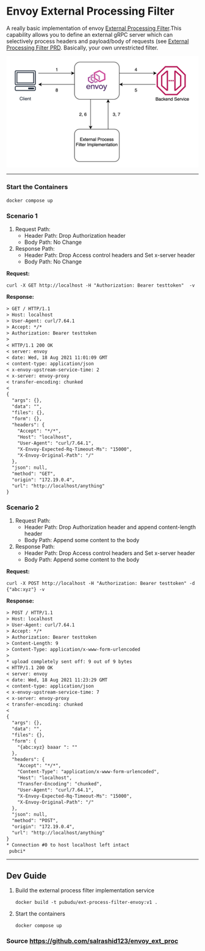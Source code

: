 # Envoy External Processing Filter

A really basic implementation of envoy [External Processing Filter](https://www.envoyproxy.io/docs/envoy/latest/api-v3/extensions/filters/http/ext_proc/v3alpha/ext_proc.proto#external-processing-filter).This capability allows you to define an external gRPC server which can selectively process headers and payload/body of requests (see [External Processing Filter PRD](https://docs.google.com/document/d/1IZqm5IUnG9gc2VqwGaN5C2TZAD9_QbsY9Vvy5vr9Zmw/edit#heading=h.3zlthggr9vvv).  Basically, your own unrestricted filter.

![Alt text](ext_process_filter.jpg?raw=true "External Processing Filter")

---
### Start the Containers

```
docker compose up
```

### Scenario 1

1. Request Path: 
      - Header Path: Drop Authorization header
      - Body Path: No Change
2. Response Path: 
      - Header Path: Drop Access control headers and Set x-server header
      - Body Path: No Change

**Request:**
```
curl -X GET http://localhost -H "Authorization: Bearer testtoken"  -v
```

**Response:**
```
> GET / HTTP/1.1
> Host: localhost
> User-Agent: curl/7.64.1
> Accept: */*
> Authorization: Bearer testtoken
>
< HTTP/1.1 200 OK
< server: envoy
< date: Wed, 18 Aug 2021 11:01:09 GMT
< content-type: application/json
< x-envoy-upstream-service-time: 2
< x-server: envoy-proxy
< transfer-encoding: chunked
<
{
  "args": {},
  "data": "",
  "files": {},
  "form": {},
  "headers": {
    "Accept": "*/*",
    "Host": "localhost",
    "User-Agent": "curl/7.64.1",
    "X-Envoy-Expected-Rq-Timeout-Ms": "15000",
    "X-Envoy-Original-Path": "/"
  },
  "json": null,
  "method": "GET",
  "origin": "172.19.0.4",
  "url": "http://localhost/anything"
}
```

### Scenario 2

1. Request Path:
   - Header Path: Drop Authorization header and append content-length header
   - Body Path: Append some content to the body
2. Response Path:
   - Header Path: Drop Access control headers and Set x-server header
   - Body Path: Append some content to the body

**Request:**
```
curl -X POST http://localhost -H "Authorization: Bearer testtoken" -d {"abc:xyz"} -v
```

**Response:**
```
> POST / HTTP/1.1
> Host: localhost
> User-Agent: curl/7.64.1
> Accept: */*
> Authorization: Bearer testtoken
> Content-Length: 9
> Content-Type: application/x-www-form-urlencoded
>
* upload completely sent off: 9 out of 9 bytes
< HTTP/1.1 200 OK
< server: envoy
< date: Wed, 18 Aug 2021 11:23:29 GMT
< content-type: application/json
< x-envoy-upstream-service-time: 7
< x-server: envoy-proxy
< transfer-encoding: chunked
<
{
  "args": {},
  "data": "",
  "files": {},
  "form": {
    "{abc:xyz} baaar ": ""
  },
  "headers": {
    "Accept": "*/*",
    "Content-Type": "application/x-www-form-urlencoded",
    "Host": "localhost",
    "Transfer-Encoding": "chunked",
    "User-Agent": "curl/7.64.1",
    "X-Envoy-Expected-Rq-Timeout-Ms": "15000",
    "X-Envoy-Original-Path": "/"
  },
  "json": null,
  "method": "POST",
  "origin": "172.19.0.4",
  "url": "http://localhost/anything"
}
* Connection #0 to host localhost left intact
 pubci*
```
--- 
## Dev Guide

1. Build the external process filter implementation service

    ```
    docker build -t pubudu/ext-process-filter-envoy:v1 .
    ```
   
2. Start the containers

    ```
    docker compose up
    ```

### Source https://github.com/salrashid123/envoy_ext_proc
